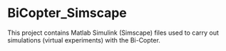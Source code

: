 # BiCopter_Simscape
This project contains Matlab Simulink (Simscape) files used to carry out simulations (virtual experiments) with the Bi-Copter.
